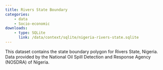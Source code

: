 ```yaml
---
title: Rivers State Boundary
categories:
    - data
    - Socio-economic
downloads:
    - type: SQLite
      link: /data/context/sqlite/nigeria-rivers-state.sqlite
---
```

<p>This dataset contains the state boundary polygon for Rivers State, Nigeria. Data provided by the National Oil Spill Detection and Response Agency (NOSDRA) of Nigeria.</p>